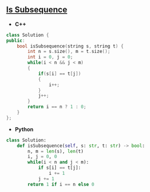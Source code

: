 ## [Is Subsequence](https://leetcode.com/problems/is-subsequence/)

* **C++**
```cpp
class Solution {
public:
    bool isSubsequence(string s, string t) {
        int n = s.size(), m = t.size();
        int i = 0, j = 0;
        while(i < n && j < m)
        {
            if(s[i] == t[j])
            {
                i++;
            }
            j++;
        }
        return i == n ? 1 : 0;
    }
};
```

* **Python**
```py
class Solution:
    def isSubsequence(self, s: str, t: str) -> bool:
        n, m = len(s), len(t)
        i, j = 0, 0
        while(i < n and j < m):
            if s[i] == t[j]:
                i += 1
            j += 1
        return 1 if i == n else 0
        
```
